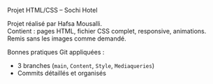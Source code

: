 Projet HTML/CSS – Sochi Hotel

Projet réalisé par Hafsa Mousalli.  
Contient : pages HTML, fichier CSS complet, responsive, animations.  
Remis sans les images comme demandé.

Bonnes pratiques Git appliquées :  
- 3 branches (`main`, `Content`, `Style`, `Mediaqueries`)  
- Commits détaillés et organisés  

